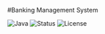  #Banking Management System

![Java](https://img.shields.io/badge/Java-17-blue.svg)
![Status](https://img.shields.io/badge/Status-Under%20Development-yellow)
![License](https://img.shields.io/badge/License-MIT-blue?style=for-the-badge)